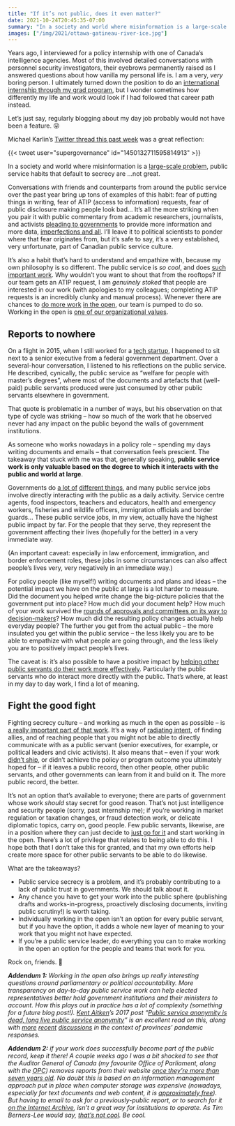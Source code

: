 ```yaml
---
title: "If it’s not public, does it even matter?"
date: 2021-10-24T20:45:35-07:00
summary: "In a society and world where misinformation is a large-scale problem, public service habits that default to secrecy are not great. Generally speaking, public service work is only valuable based on the degree to which it interacts with the public and world at large. Fighting secrecy culture – and working as much in the open as possible – is a really important part of making the public service relevant and effective."
images: ["/img/2021/ottawa-gatineau-river-ice.jpg"]
---
```


Years ago, I interviewed for a policy internship with one of Canada’s intelligence agencies. Most of this involved detailed conversations with personnel security investigators, their eyebrows permanently raised as I answered questions about how vanilla my personal life is. I am a very, _very_ boring person. I ultimately turned down the position to do an [international internship through my grad program](https://socialsciences.uottawa.ca/public-international-affairs/why-study/student-exerience-gspia), but I wonder sometimes how differently my life and work would look if I had followed that career path instead.

Let’s just say, regularly blogging about my day job probably would not have been a feature. 😜

Michael Karlin’s [Twitter thread this past week](https://twitter.com/supergovernance/status/1450131629406629891) was a great reflection:

{{< tweet user="supergovernance" id="1450132711595814913" >}}

In a society and world where misinformation is a [large-scale problem](https://www.theatlantic.com/ideas/archive/2021/10/disinformation-propaganda-amplification-ampliganda/620334/), public service habits that default to secrecy are …not great. 

Conversations with friends and counterparts from around the public service over the past year bring up tons of examples of this habit: fear of putting things in writing, fear of ATIP (access to information) requests, fear of public disclosure making people look bad… It’s all the more striking when you pair it with public commentary from academic researchers, journalists, and activists [pleading to governments](https://twitter.com/JPSoucy/status/1379411065117806593) to provide more information and more data, [imperfections and all](https://twitter.com/rypan/status/1371564635212541956). I’ll leave it to political scientists to ponder where that fear originates from, but it’s safe to say, it’s a very established, very unfortunate, part of Canadian public service culture.

It’s also a habit that’s hard to understand and empathize with, because my own philosophy is so different. The public service is _so cool_, and does [such important work](/2020/01/21/principles-for-blogging-as-a-public-servant/#how-to-criticize-a-thing-that-you-love). Why wouldn’t you want to shout that from the rooftops? If our team gets an ATIP request, I am _genuinely stoked_ that people are interested in our work (with apologies to my colleagues; completing ATIP requests is an incredibly clunky and manual process). Whenever there are chances to [do more work](/2020/10/30/working-in-the-open-firsts-for-covid-alert/) [in the open](/2020/08/20/make-things-open-source-it-makes-things-better/), our team is pumped to do so. Working in the open is [one of our organizational values](https://digital.canada.ca/our-values/).

## Reports to nowhere

On a flight in 2015, when I still worked for a [tech startup](https://viamo.io/), I happened to sit next to a senior executive from a federal government department. Over a several-hour conversation, I listened to his reflections on the public service. He described, cynically, the public service as “welfare for people with master’s degrees”, where most of the documents and artefacts that (well-paid) public servants produced were just consumed by other public servants elsewhere in government. 

That quote is problematic in a number of ways, but his observation on that type of cycle was striking – how so much of the work that he observed never had any impact on the public beyond the walls of government institutions. 

As someone who works nowadays in a policy role – spending my days writing documents and emails – that conversation feels prescient. The takeaway that stuck with me was that, generally speaking, **public service work is only valuable based on the degree to which it interacts with the public and world at large**. 

Governments do [a lot of](https://buttondown.email/lchski/archive/hit-and-miss-112-public-service/) [different things](https://web.archive.org/web/20191209113043/https://www.bloomberg.com/opinion/articles/2019-10-15/lifesaving-coast-guard-scientist-reflects-on-government-service), and many public service jobs involve directly interacting with the public as a daily activity. Service centre agents, food inspectors, teachers and educators, health and emergency workers, fisheries and wildlife officers, immigration officials and border guards… These public service jobs, in my view, actually have the highest public impact by far. For the people that they serve, they represent the government affecting their lives (hopefully for the better) in a very immediate way. 

(An important caveat: especially in law enforcement, immigration, and border enforcement roles, these jobs in some circumstances can also affect people’s lives very, very negatively in an immediate way.)

For policy people (like myself!) writing documents and plans and ideas – the potential impact we have on the public at large is a lot harder to measure. Did the document you helped write change the big-picture policies that the government put into place? How much did your document help? How much of your work survived the [rounds of approvals and committees on its way to decision-makers](/2021/01/12/onerous-levels-of-oversight/)? How much did the resulting policy changes actually help everyday people? The further you get from the actual public – the more insulated you get within the public service – the less likely you are to be able to empathize with what people are going through, and the less likely you are to positively impact people’s lives. 

The caveat is: it’s also possible to have a positive impact by [helping other public servants do their work more effectively](/2020/12/27/tools-that-work/). Particularly the public servants who do interact more directly with the public. That’s where, at least in my day to day work, I find a lot of meaning. 

## Fight the good fight

Fighting secrecy culture – and working as much in the open as possible – is [a really important part of that work](/2020/01/21/principles-for-blogging-as-a-public-servant/#how-to-criticize-a-thing-that-you-love). It’s a way of [radiating intent](https://medium.com/@ElizAyer/dont-ask-forgiveness-radiate-intent-d36fd22393a3), of finding allies, and of reaching people that you might not be able to directly communicate with as a public servant (senior executives, for example, or political leaders and civic activists). It also means that – even if your work [didn’t ship](/2020/01/10/shipping/), or didn’t achieve the policy or program outcome you ultimately hoped for – if it leaves a public record, then other people, other public servants, and other governments can learn from it and build on it. The more public record, the better.

It’s not an option that’s available to everyone; there are parts of government whose work _should_ stay secret for good reason. That’s not just intelligence and security people (sorry, past internship me); if you’re working in market regulation or taxation changes, or fraud detection work, or delicate diplomatic topics, carry on, good people. Few public servants, likewise, are in a position where they can just decide to [just go for it](/2020/10/13/an-approval-of-an-approach/) and start working in the open. There’s a lot of privilege that relates to being able to do this. I hope both that I don’t take this for granted, and that my own efforts help create more space for other public servants to be able to do likewise. 

What are the takeaways? 

* Public service secrecy is a problem, and it’s probably contributing to a lack of public trust in governments. We should talk about it.
* Any chance you have to get your work into the public sphere (publishing drafts and works-in-progress, proactively disclosing documents, inviting public scrutiny!) is worth taking.
* Individually working in the open isn’t an option for every public servant, but if you have the option, it adds a whole new layer of meaning to your work that you might not have expected.
* If you’re a public service leader, do everything you can to make working in the open an option for the people and teams that work for you.

Rock on, friends. 🙌

_**Addendum 1:** Working in the open also brings up really interesting questions around parliamentary or political accountability. More transparency on day-to-day public service work can help elected representatives better hold government institutions and their ministers to account. How this plays out in practice has a lot of complexity (something for a future blog post!). [Kent Aitken](https://twitter.com/kentdaitken)’s 2017 post “[Public service anonymity is dead, long live public service anonymity](http://www.cpsrenewal.ca/2017/03/public-service-anonymity-is-dead-long.html?m=1)” is an excellent read on this, along with [more](https://twitter.com/proftomuofr/status/1450539397561028609) [recent](https://twitter.com/proftomuofr/status/1450539412194926595) [discussions](https://twitter.com/markjboots/status/1450650388470841348) in the context of provinces’ pandemic responses._

<p><em><strong>Addendum 2:</strong> if your work does successfully become part of the public record, keep it there! A couple weeks ago I was a bit shocked to see that the Auditor General of Canada (my favourite Office of Parliament, along with the <abbr title="Office of the Privacy Commissioner">OPC</abbr>) removes reports from their website <a href="https://www.oag-bvg.gc.ca/internet/English/parl_lp_e_933.html" target="_blank">once they’re more than seven years old</a>. No doubt this is based on an information management approach put in place when computer storage was expensive (nowadays, especially for text documents and web content, it is <a href="https://hblok.net/storage/" target="_blank">approximately free</a>). But having to email to ask for a previously-public report, or to search for it <a href="https://web.archive.org/web/20180315142219/http://www1.oag-bvg.gc.ca/internet/English/parl_lp_e_933.html" target="_blank">on the Internet Archive</a>, isn’t a great way for institutions to operate. As Tim Berners-Lee would say, <a href="https://www.w3.org/Provider/Style/URI" target="_blank">that’s not cool</a>. Be cool.</em></p>